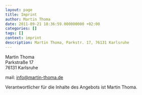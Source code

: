 ```yaml
---
layout: page
title: Imprint
author: Martin Thoma
date: 2011-09-21 18:36:59.000000000 +02:00
categories: []
tags: []
context: imprint
description: Martin Thoma, Parkstr. 17, 76131 Karlsruhe
---
```

Martin Thoma<br/>
Parkstra&szlig;e 17<br/>
76131 Karlsruhe<br/>

mail: info@martin-thoma.de

Verantwortlicher f&uuml;r die Inhalte des Angebots ist Martin Thoma.
